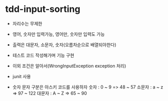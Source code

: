 # tdd-input-sorting

- 자리수는 무제한
- 영어, 숫자만 입력가능, 영어만, 숫자만 입력도 가능
- 출력은 대문자, 소문자, 숫자(오름차순으로 배열되야한다)
- 테스트 코드 작성해가며 기능 구현
- 이외 조건은 알아서(WrongInputException exception 처리)
- junit 사용

- 숫자 문자 구분은 아스키 코드를 사용하자
	숫자 : 0 ~ 9 => 48 ~ 57
	소문자 : a ~ z => 97 ~ 122
	대문자 : A ~ Z => 65 ~ 90

